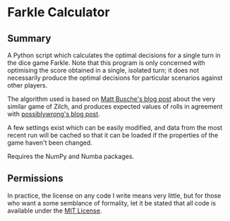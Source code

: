Farkle Calculator
=================


Summary
-------

A Python script which calculates the optimal decisions for a single turn in the dice game Farkle. Note that this program is only concerned with optimising the score obtained in a single, isolated turn; it does not necessarily produce the optimal decisions for particular scenarios against other players.

The algorithm used is based on [Matt Busche's blog post](http://www.mattbusche.org/blog/article/zilch/) about the very similar game of Zilch, and produces expected values of rolls in agreement with [possiblywrong's blog post](https://possiblywrong.wordpress.com/2013/04/07/analysis-of-farkle/).

A few settings exist which can be easily modified, and data from the most recent run will be cached so that it can be loaded if the properties of the game haven't been changed.

Requires the NumPy and Numba packages.


Permissions
-----------

In practice, the license on any code I write means very little, but for those who want a some semblance of formality, let it be stated that all code is available under the [MIT License](https://github.com/tomdodd4598/farkle-stats/blob/main/LICENSE.md).
